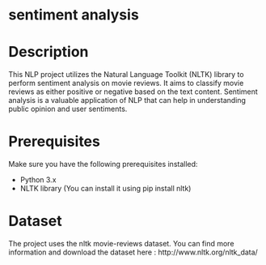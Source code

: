 # sentiment analysis



<h1>Description</h1> 

This NLP project utilizes the Natural Language Toolkit (NLTK) library to perform sentiment analysis on movie reviews. It aims to classify movie reviews as either positive or negative based on the text content. Sentiment analysis is a valuable application of NLP that can help in understanding public opinion and user sentiments.



<h1>Prerequisites</h1>

Make sure you have the following prerequisites installed:
  - Python 3.x
  - NLTK library (You can install it using pip install nltk)


<h1>Dataset</h1>
The project uses the nltk movie-reviews dataset. You can find more information and download the dataset here : http://www.nltk.org/nltk_data/
